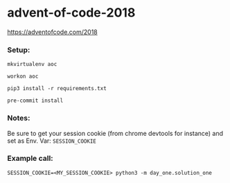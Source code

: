 # advent-of-code-2018
https://adventofcode.com/2018

### Setup:

`mkvirtualenv aoc`

`workon aoc`

`pip3 install -r requirements.txt`

`pre-commit install`


### Notes:

Be sure to get your session cookie (from chrome devtools for instance) and set as Env. Var: `SESSION_COOKIE`


### Example call:

`SESSION_COOKIE=<MY_SESSION_COOKIE> python3 -m day_one.solution_one`
